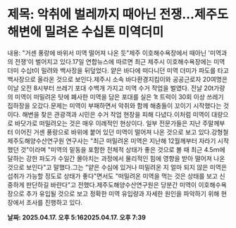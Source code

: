 # **제목: 악취에 벌레까지 때아닌 전쟁…제주도 해변에 밀려온 수십톤 미역더미**

  내용: "거센 풍랑에 바위서 미역 떨어져 나온 듯"제주 이호해수욕장에서 때아닌 '미역과의 전쟁'이 벌어지고 있다.17일 연합뉴스에 따르면 최근 제주시 이호해수욕장에는 미역 더미 수십t이 밀려와 백사장을 뒤덮었다. 얕은 바다에 떠다니던 미역 더미가 파도를 타고 백사장으로 올라온 것으로 보인다.제주시 소속 바다환경지킴이와 공공근로자 20여명은 이날 오전 8시부터 쓰레기 포대 수백개 가지고 미역 수거 작업을 벌였다. 전날 20t가량의 미역이 떠밀려온 탓에 폐사한 미역을 담은 포대를 실은 1t 트럭이 30회 이상 쓰레기 집하장을 오갔다.문제는 미역이 부패하면서 악취와 함께 해충들이 꼬이기 시작했다는 것이다. 해변을 찾은 관광객과 시민은 수거 작업 현장을 피해 다녔다.이처럼 미역이 대량으로 바닷가로 떠밀려오는 것은 매우 이례적인 현상이다. 일부 전문가들은 지난 주말께부터 이어진 거센 풍랑으로 바위에 붙어 있던 미역이 떨어져 나온 것으로 보고 있다.강형철 제주도해양수산연구원 연구사는 "최근 떠밀려온 미역은 지난해 12월께부터 자라기 시작했던 것"이라며 "미역의 밑동을 포함한 전체적 상태가 좋은 것으로 볼 때 최근 4.5ｍ에 달하는 강한 파도가 수일간 몰아치는 과정에서 물리적인 힘에 영향을 받아 떨어져 나온 것으로 보인다"고 말했다.그는 "얕은 수심에 있거나 떠밀려온 지 얼마 되지 않은 미역은 섭취가 가능할 정도로 상태가 좋다"면서도 "떠밀려온 미역을 먹는 것은 상태를 보고 신중하게 판단하길 바란다"고 전했다.제주도해양수산연구원은 당분간 미역이 이호해수욕장으로 추가 유입될 것으로 보고 정확한 미역 유입량과 자세한 원인을 파악하기 위해 현장에서 조사를 진행하고 있다.

  **날짜: 2025.04.17. 오후 5:162025.04.17. 오후 7:39**